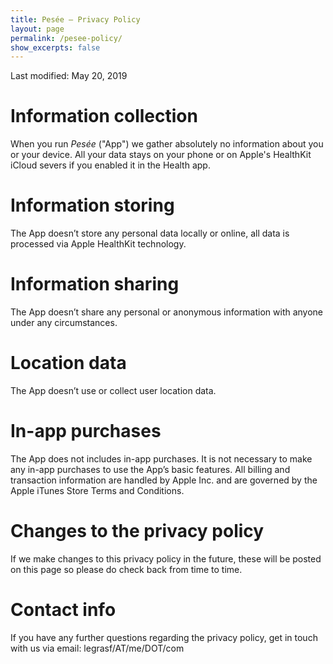 ```yaml
---
title: Pesée — Privacy Policy
layout: page
permalink: /pesee-policy/
show_excerpts: false
---
```


Last modified: May 20, 2019


# Information collection

When you run *Pesée* ("App") we gather absolutely no information about you or your device. All your data stays on your phone or on Apple's HealthKit iCloud severs if you enabled it in the Health app.


# Information storing

The App doesn’t store any personal data locally or online, all data is processed via Apple HealthKit technology.


# Information sharing

The App doesn’t share any personal or anonymous information with anyone under any circumstances.


# Location data

The App doesn’t use or collect user location data.


# In-app purchases

The App does not includes in-app purchases. It is not necessary to make any in-app purchases to use the App’s basic features. All billing and transaction information are handled by Apple Inc. and are governed by the Apple iTunes Store Terms and Conditions.


# Changes to the privacy policy

If we make changes to this privacy policy in the future, these will be posted on this page so please do check back from time to time.


# Contact info

If you have any further questions regarding the privacy policy, get in touch with us via email: legrasf/AT/me/DOT/com